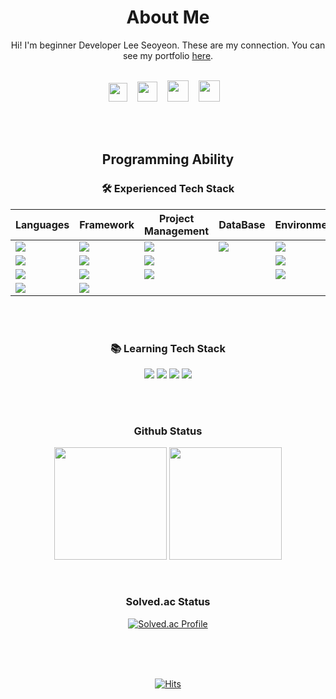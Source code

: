 <div align="center">

<!--
**seoyeonDev/seoyeonDev** is a ✨ _special_ ✨ repository because its `README.md` (this file) appears on your GitHub profile.

Here are some ideas to get you started:
- 🔭 I’m currently working on ...
- 🌱 I’m currently learning ...
- 👯 I’m looking to collaborate on ...
- 🤔 I’m looking for help with ...
- 💬 Ask me about ...
- 📫 How to reach me: ...
- 😄 Pronouns: ...
- ⚡ Fun fact: ...
-->
<!-- 로고 자리 -->
  # About Me
Hi! I'm beginner Developer Lee Seoyeon. These are my connection. You can see my portfolio <a href="https://seoyeondev.netlify.app/" target="_blank">here</a>.

<br/>
<a href="https://skylarcoding.tistory.com/" target="_blank"><img height="30" width="30" src="https://cdn.simpleicons.org/Tistory/#000000" /></a>&nbsp;&nbsp;&nbsp;
<a href="https://github.com/seoyeonDev" target="_blank"><img height="32" width="32" src="https://cdn.simpleicons.org/GitHub/#181717" /></a>&nbsp;&nbsp;&nbsp;
<a href="mailto:skylarlee1003@gmail.com" target="_blank"><img height="34" width="34" src="https://cdn.simpleicons.org/Gmail/#EA4335" /></a>&nbsp;&nbsp;&nbsp;
<a href="https://seoyeondev.netlify.app/" target="_blank"><img height="34" width="34" src="https://cdn.simpleicons.org/netlify/#00C7B7" /></a>&nbsp;&nbsp;&nbsp;



<!-- 능력 -->
<br/><br/>
## Programming Ability <br/>
### 🛠 Experienced Tech Stack

| Languages | Framework | Project Management | DataBase | Environment |
| --------- | --------- | ------------------ | -------- | ----------- |
| <img src="https://img.shields.io/badge/Java-white?style=for-the-badge&logo=java&logoColor=007396"/> | <img src="https://img.shields.io/badge/Spring Boot-white?style=for-the-badge&logo=springboot&logoColor=6DB33F"/> | <img src="https://img.shields.io/badge/Git-white?style=for-the-badge&logo=Git&logoColor=F05032"/> | <img src="https://img.shields.io/badge/Oracle-white?style=for-the-badge&logo=Oracle&logoColor=F80000"/> | <img src="https://img.shields.io/badge/Mac OS-white?style=for-the-badge&logo=apple&logoColor=000000"/> |
| <img src="https://img.shields.io/badge/JavaScript-F6F9FA?style=for-the-badge&logo=javascript&logoColor=F7DF1E"/> | <img src="https://img.shields.io/badge/jQuery-F6F9FA?style=for-the-badge&logo=jQuery&logoColor=0769AD"/> | <img src="https://img.shields.io/badge/GitHub-F6F9FA?style=for-the-badge&logo=Github&logoColor=181717"/> |  | <img src="https://img.shields.io/badge/visual studio code-F6F9FA?style=for-the-badge&logo=visualstudiocode&logoColor=007ACC"/> |
| <img src="https://img.shields.io/badge/HTML5-white?style=for-the-badge&logo=html5&logoColor=E34F26"/> | <img src="https://img.shields.io/badge/Vue.js-white?style=for-the-badge&logo=vuedotjs&logoColor=4FC08D"/> | <img src="https://img.shields.io/badge/notion-white?style=for-the-badge&logo=notion&logoColor=000000"/> |  | <img src="https://img.shields.io/badge/eclipse-white?style=for-the-badge&logo=eclipseide&logoColor=2C2255"/> |
| <img src="https://img.shields.io/badge/CSS3-F6F9FA?style=for-the-badge&logo=CSS3&logoColor=1572B6"/>  | <img src="https://img.shields.io/badge/Boot Strap-F6F9FA?style=for-the-badge&logo=bootstrap&logoColor=7952B3"/> | | | |

<br/>



<br/>

### 📚 Learning Tech Stack
<img src="https://img.shields.io/badge/Amazon Aws-white?style=for-the-badge&logo=amazonaws&logoColor=232F3E"/>
<img src="https://img.shields.io/badge/Docker-white?style=for-the-badge&logo=docker&logoColor=2496ED"/>
<img src="https://img.shields.io/badge/Apache Tomacat-white?style=for-the-badge&logo=apachetomcat&logoColor=F8DC75"/>
<img src="https://img.shields.io/badge/Python-white?style=for-the-badge&logo=Python&logoColor=3776AB"/>

<br/><br/>


### Github Status 
  
<p>
  <img height="180em" src="https://github-readme-stats.vercel.app/api?username=seoyeonDev&show_icons=true&theme=vue">
  <img height="180em" src="https://github-readme-stats.vercel.app/api/top-langs/?username=seoyeonDev&layout=compact&theme=vue">

<!-- ![Anurag's GitHub status](https://github-readme-stats.vercel.app/api?username=seoyeonDev&show_icons=true&theme=graywhite)
![Top Langs](https://github-readme-stats.vercel.app/api/top-langs/?username=seoyeonDev&layout=compact&theme=graywhite) -->
</p>

<br/>

### Solved.ac Status
[![Solved.ac Profile](http://mazassumnida.wtf/api/v2/generate_badge?boj=skylarlee1003)](https://solved.ac/skylarlee1003/)

<br/><br/><br/>
  
[![Hits](https://hits.seeyoufarm.com/api/count/incr/badge.svg?url=https%3A%2F%2Fgithub.com%2FseoyeonDev%2Fhit-counter&count_bg=%2375BEF4&title_bg=%23555555&icon=&icon_color=%23E7E7E7&title=hits&edge_flat=true)](https://hits.seeyoufarm.com)
  
  
</div>
